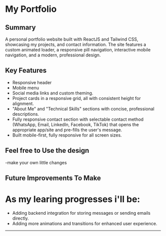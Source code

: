 # My Portfolio

## Summary

A personal portfolio website built with ReactJS and Tailwind CSS, showcasing my projects, and contact information. The site features a custom animated loader, a responsive pill navigation, interactive mobile navigation, and a modern, professional design.

## Key Features
- Responsive header 
- Mobile menu 
- Social media links and custom theming.
- Project cards in a responsive grid, all with consistent height for alignment.
- "About Me" and "Technical Skills" sections with concise, professional descriptions.
- Fully responsive contact section with selectable contact method (WhatsApp, Email, LinkedIn, Facebook, TikTok) that opens the appropriate app/site and pre-fills the user's message.
- Built mobile-first, fully responsive for all screen sizes.

## Feel free to Use the design
-make your own little changes

## Future Improvements To Make 

# As my learing progresses i'll be:
- Adding backend integration for storing messages or sending emails directly.
- Adding more animations and transitions for enhanced user experience.

---
